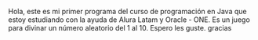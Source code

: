 Hola, este es mi primer programa del curso de programación en Java que estoy estudiando con la ayuda de Alura Latam y Oracle - ONE. Es un juego para divinar un número aleatorio del 1 al 10.  Espero les guste. gracias
